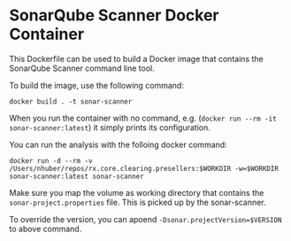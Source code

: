 # SonarQube Scanner Docker Container

This Dockerfile can be used to build a Docker image that contains the SonarQube Scanner command line tool.

To build the image, use the following command:

    docker build . -t sonar-scanner

When you run the container with no command, e.g. (```docker run --rm -it sonar-scanner:latest```) it simply prints its configuration.

You can run the analysis with the folloing docker command:

    docker run -d --rm -v /Users/nhuber/repos/rx.core.clearing.presellers:$WORKDIR -w=$WORKDIR sonar-scanner:latest sonar-scanner

Make sure you map the volume as working directory that contains the `sonar-project.properties` file. This is picked up by the sonar-scanner.

To override the version, you can apoend `-Dsonar.projectVersion=$VERSION` to above command.